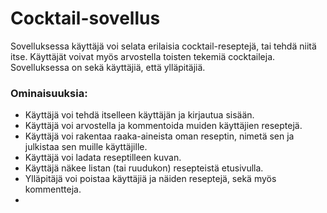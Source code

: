 # Cocktail-sovellus

Sovelluksessa käyttäjä voi selata erilaisia cocktail-reseptejä, tai tehdä niitä itse. Käyttäjät voivat myös arvostella toisten tekemiä cocktaileja. Sovelluksessa on sekä käyttäjiä, että ylläpitäjiä.

### Ominaisuuksia:

- Käyttäjä voi tehdä itselleen käyttäjän ja kirjautua sisään.
- Käyttäjä voi arvostella ja kommentoida muiden käyttäjien reseptejä.
- Käyttäjä voi rakentaa raaka-aineista oman reseptin, nimetä sen ja julkistaa sen muille käyttäjille.
- Käyttäjä voi ladata reseptilleen kuvan.
- Käyttäjä näkee listan (tai ruudukon) resepteistä etusivulla.
- Ylläpitäjä voi poistaa käyttäjiä ja näiden reseptejä, sekä myös kommentteja.
- 


